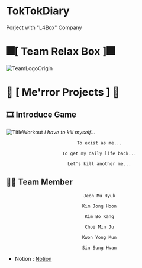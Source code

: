 # TokTokDiary
Porject with "L4Box" Company

# 🎆[ **Team Relax Box** ]🎆
![TeamLogoOrigin](https://user-images.githubusercontent.com/67819713/195285425-776cdb3e-903e-4650-b33d-4e9d877bcce1.gif)
#
# 💾 [ **Me'rror Projects** ] 💾
## 🎞️ **Introduce Game**
![TitleWorkout](https://user-images.githubusercontent.com/67819713/195285303-2a743e88-fbbf-405f-ad04-dcb026b46703.png)
                                                           *i have to kill myself...*
     
<div align = "center">



```      
To exist as me...

To get my daily life back...

Let's kill another me...
```
</div>


## 🧑🏻 Team Member 
<div align = "center">



```
Jeon Mu Hyuk

Kim Jong Hoon

Kim Bo Kang

Choi Min Ju

Kwon Yong Mun

Sin Sung Hwan

```
</div>

* Notion : [Notion](https://topaz-mantis-c3b.notion.site/Team-Relax-Box-0c84487b632e43e79223cae4f1cbf232)

